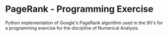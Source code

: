 # PageRank - Programming Exercise

Python implementation of Google's PageRank algorithm used in the 90's for a programming exercise for the discipline of Numerical Analysis.
